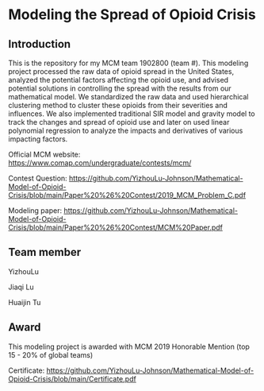# Modeling the Spread of Opioid Crisis

## Introduction

This is the repository for my MCM team 1902800 (team #). This modeling project processed the raw data of opioid spread in the United States, analyzed the potential factors affecting the opioid use, and advised potential solutions in controlling the spread with the results from our mathematical model. We standardized the raw data and used hierarchical clustering method to cluster these opioids from their severities and influences. We also implemented traditional SIR model and gravity model to track the changes and spread of opioid use and later on used linear polynomial regression to analyze the impacts and derivatives of various impacting factors.

Official MCM website: https://www.comap.com/undergraduate/contests/mcm/

Contest Question: https://github.com/YizhouLu-Johnson/Mathematical-Model-of-Opioid-Crisis/blob/main/Paper%20%26%20Contest/2019_MCM_Problem_C.pdf

Modeling paper: https://github.com/YizhouLu-Johnson/Mathematical-Model-of-Opioid-Crisis/blob/main/Paper%20%26%20Contest/MCM%20Paper.pdf

## Team member

YizhouLu

Jiaqi Lu

Huaijin Tu

## Award

This modeling project is awarded with MCM 2019 Honorable Mention (top 15 - 20% of global teams)

Certificate: https://github.com/YizhouLu-Johnson/Mathematical-Model-of-Opioid-Crisis/blob/main/Certificate.pdf

